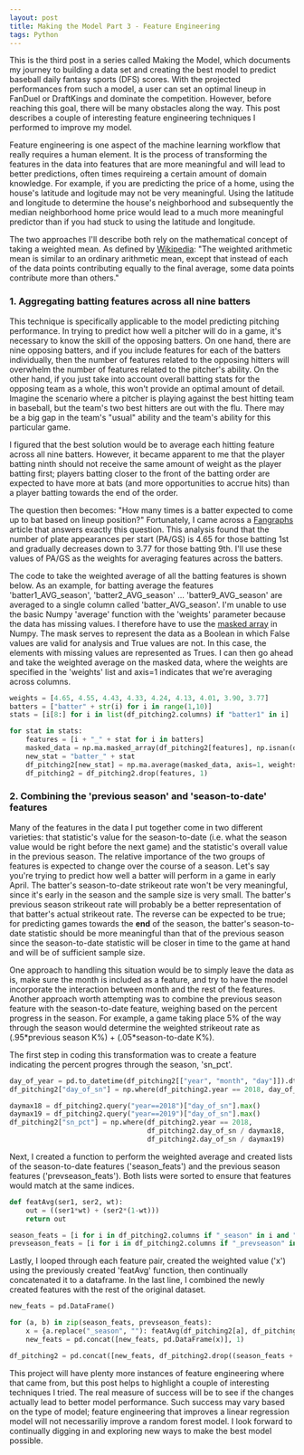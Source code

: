 ```yaml
---
layout: post
title: Making the Model Part 3 - Feature Engineering
tags: Python
---
```


This is the third post in a series called Making the Model, which documents my journey to building a data set and creating the best model to predict baseball daily fantasy sports (DFS) scores. With the projected performances from such a model, a user can set an optimal lineup in FanDuel or DraftKings and dominate the competition. However, before reaching this goal, there will be many obstacles along the way. This post describes a couple of interesting feature engineering techniques I performed to improve my model.

Feature engineering is one aspect of the machine learning workflow that really requires a human element. It is the process of transforming the features in the data into features that are more meaningful and will lead to better predictions, often times requireing a certain amount of domain knowledge. For example, if you are predicting the price of a home, using the house's latitude and logitude may not be very meaningful. Using the latitude and longitude to determine the house's neighborhood and subsequently the median neighborhood home price would lead to a much more meaningful predictor than if you had stuck to using the latitude and longitude.

The two approaches I'll describe both rely on the mathematical concept of taking a weighted mean. As defined by [Wikipedia](https://en.wikipedia.org/wiki/Weighted_arithmetic_mean): "The weighted arithmetic mean is similar to an ordinary arithmetic mean, except that instead of each of the data points contributing equally to the final average, some data points contribute more than others."

### 1. Aggregating batting features across all nine batters

This technique is specifically applicable to the model predicting pitching performance. In trying to predict how well a pitcher will do in a game, it's necessary to know the skill of the opposing batters. On one hand, there are nine opposing batters, and if you include features for each of the batters individually, then the number of features related to the opposing hitters will overwhelm the number of features related to the pitcher's ability. On the other hand, if you just take into account overall batting stats for the opposing team as a whole, this won't provide an optimal amount of detail. Imagine the scenario where a pitcher is playing against the best hitting team in baseball, but the team's two best hitters are out with the flu. There may be a big gap in the team's "usual" ability and the team's ability for this particular game.

I figured that the best solution would be to average each hitting feature across all nine batters. However, it became apparent to me that the player batting ninth should not receive the same amount of weight as the player batting first; players batting closer to the front of the batting order are expected to have more at bats (and more opportunities to accrue hits) than a player batting towards the end of the order. 

The question then becomes: "How many times is a batter expected to come up to bat based on lineup position?" Fortunately, I came across a [Fangraphs](https://fantasy.fangraphs.com/buying-generic-plate-appearances-by-lineup-spot/) article that answers exactly this question. This analysis found that the number of plate appearances per start (PA/GS) is 4.65 for those batting 1st and gradually decreases down to 3.77 for those batting 9th. I'll use these values of PA/GS as the weights for averaging features across the batters.

The code to take the weighted average of all the batting features is shown below. As an example, for batting average the features 'batter1_AVG_season', 'batter2_AVG_season' ... 'batter9_AVG_season' are averaged to a single column called 'batter_AVG_season'. I'm unable to use the basic Numpy 'average' function with the 'weights' parameter because the data has missing values. I therefore have to use the [masked array](https://docs.scipy.org/doc/numpy/reference/maskedarray.html) in Numpy. The mask serves to represent the data as a Boolean in which False values are valid for analysis and True values are not. In this case, the elements with missing values are represented as Trues. I can then go ahead and take the weighted average on the masked data, where the weights are specified in the 'weights' list and axis=1 indicates that we're averaging across columns.

```python
weights = [4.65, 4.55, 4.43, 4.33, 4.24, 4.13, 4.01, 3.90, 3.77]
batters = ["batter" + str(i) for i in range(1,10)]
stats = [i[8:] for i in list(df_pitching2.columns) if "batter1" in i]

for stat in stats:
    features = [i + "_" + stat for i in batters]
    masked_data = np.ma.masked_array(df_pitching2[features], np.isnan(df_pitching2[features]))
    new_stat = "batter_" + stat
    df_pitching2[new_stat] = np.ma.average(masked_data, axis=1, weights=weights)
    df_pitching2 = df_pitching2.drop(features, 1)
```

### 2. Combining the 'previous season' and 'season-to-date' features

Many of the features in the data I put together come in two different varieties: that statistic's value for the season-to-date (i.e. what the season value would be right before the next game) and the statistic's overall value in the previous season. The relative importance of the two groups of features is expected to change over the course of a season. Let's say you're trying to predict how well a batter will perform in a game in early April. The batter's season-to-date strikeout rate won't be very meaningful, since it's early in the season and the sample size is very small. The batter's previous season strikeout rate will probably be a better representation of that batter's actual strikeout rate. The reverse can be expected to be true; for predicting games towards the **end** of the season, the batter's season-to-date statistic should be more meaningful than that of the previous season since the season-to-date statistic will be closer in time to the game at hand and will be of sufficient sample size.

One approach to handling this situation would be to simply leave the data as is, make sure the month is included as a feature, and try to have the model incorporate the interaction between month and the rest of the features. Another approach worth attempting was to combine the previous season feature with the season-to-date feature, weighing based on the percent progress in the season. For example, a game taking place 5% of the way through the season would determine the weighted strikeout rate as (.95\*previous season K%) + (.05\*season-to-date K%). 

The first step in coding this transformation was to create a feature indicating the percent progres through the season, 'sn_pct'.

```python
day_of_year = pd.to_datetime(df_pitching2[["year", "month", "day"]]).dt.dayofyear
df_pitching2["day_of_sn"] = np.where(df_pitching2.year == 2018, day_of_year - first_gm18, day_of_year - first_gm19)

daymax18 = df_pitching2.query("year==2018")["day_of_sn"].max()
daymax19 = df_pitching2.query("year==2019")["day_of_sn"].max()
df_pitching2["sn_pct"] = np.where(df_pitching2.year == 2018, 
                                  df_pitching2.day_of_sn / daymax18, 
                                  df_pitching2.day_of_sn / daymax19)
```
Next, I created a function to perform the weighted average and created lists of the season-to-date features ('season_feats') and the previous season features ('prevseason_feats'). Both lists were sorted to ensure that features would match at the same indices.

```python
def featAvg(ser1, ser2, wt):
    out = ((ser1*wt) + (ser2*(1-wt)))
    return out

season_feats = [i for i in df_pitching2.columns if "_season" in i and "points" not in i]
prevseason_feats = [i for i in df_pitching2.columns if "_prevseason" in i and "points" not in i]
```
Lastly, I looped through each feature pair, created the weighted value ('x') using the previously created 'featAvg' function, then continually concatenated it to a dataframe. In the last line, I combined the newly created features with the rest of the original dataset.

```python
new_feats = pd.DataFrame()

for (a, b) in zip(season_feats, prevseason_feats):
    x = {a.replace("_season", ""): featAvg(df_pitching2[a], df_pitching2[b], df_pitching2['sn_pct'])}
    new_feats = pd.concat([new_feats, pd.DataFrame(x)], 1)

df_pitching2 = pd.concat([new_feats, df_pitching2.drop((season_feats + prevseason_feats), 1)], 1, sort=False)
```

This project will have plenty more instances of feature engineering where that came from, but this post helps to highlight a couple of interesting techniques I tried. The real measure of success will be to see if the changes actually lead to better model performance. Such success may vary based on the type of model; feature engineering that improves a linear regression model will not necessariliy improve a random forest model. I look forward to continually digging in and exploring new ways to make the best model possible. 
